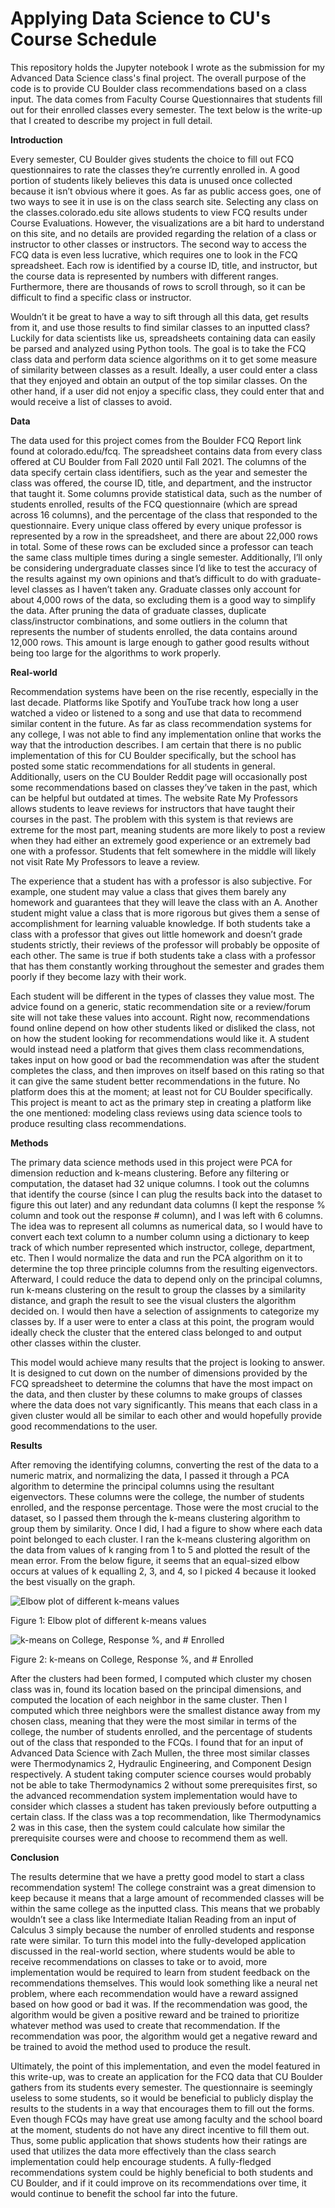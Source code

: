 # Applying Data Science to CU's Course Schedule

This repository holds the Jupyter notebook I wrote as the submission for my Advanced Data Science class's final project. The overall purpose of the code is to provide CU Boulder class recommendations based on a class input. The data comes from Faculty Course Questionnaires that students fill out for their enrolled classes every semester. The text below is the write-up that I created to describe my project in full detail.

**Introduction**

Every semester, CU Boulder gives students the choice to fill out FCQ questionnaires to rate the classes they’re currently enrolled in. A good portion of students likely believes this data is unused once collected because it isn’t obvious where it goes. As far as public access goes, one of two ways to see it in use is on the class search site. Selecting any class on the classes.colorado.edu site allows students to view FCQ results under Course Evaluations. However, the visualizations are a bit hard to understand on this site, and no details are provided regarding the relation of a class or instructor to other classes or instructors. The second way to access the FCQ data is even less lucrative, which requires one to look in the FCQ spreadsheet. Each row is identified by a course ID, title, and instructor, but the course data is represented by numbers with different ranges. Furthermore, there are thousands of rows to scroll through, so it can be difficult to find a specific class or instructor.

Wouldn’t it be great to have a way to sift through all this data, get results from it, and use those results to find similar classes to an inputted class? Luckily for data scientists like us, spreadsheets containing data can easily be parsed and analyzed using Python tools. The goal is to take the FCQ class data and perform data science algorithms on it to get some measure of similarity between classes as a result. Ideally, a user could enter a class that they enjoyed and obtain an output of the top similar classes. On the other hand, if a user did not enjoy a specific class, they could enter that and would receive a list of classes to avoid.

**Data**

The data used for this project comes from the Boulder FCQ Report link found at colorado.edu/fcq. The spreadsheet contains data from every class offered at CU Boulder from Fall 2020 until Fall 2021. The columns of the data specify certain class identifiers, such as the year and semester the class was offered, the course ID, title, and department, and the instructor that taught it. Some columns provide statistical data, such as the number of students enrolled, results of the FCQ questionnaire (which are spread across 16 columns), and the percentage of the class that responded to the questionnaire. Every unique class offered by every unique professor is represented by a row in the spreadsheet, and there are about 22,000 rows in total. Some of these rows can be excluded since a professor can teach the same class multiple times during a single semester. Additionally, I’ll only be considering undergraduate classes since I’d like to test the accuracy of the results against my own opinions and that’s difficult to do with graduate-level classes as I haven’t taken any. Graduate classes only account for about 4,000 rows of the data, so excluding them is a good way to simplify the data. After pruning the data of graduate classes, duplicate class/instructor combinations, and some outliers in the column that represents the number of students enrolled, the data contains around 12,000 rows. This amount is large enough to gather good results without being too large for the algorithms to work properly.

**Real-world**

Recommendation systems have been on the rise recently, especially in the last decade. Platforms like Spotify and YouTube track how long a user watched a video or listened to a song and use that data to recommend similar content in the future. As far as class recommendation systems for any college, I was not able to find any implementation online that works the way that the introduction describes. I am certain that there is no public implementation of this for CU Boulder specifically, but the school has posted some static recommendations for all students in general. Additionally, users on the CU Boulder Reddit page will occasionally post some recommendations based on classes they’ve taken in the past, which can be helpful but outdated at times. The website Rate My Professors allows students to leave reviews for instructors that have taught their courses in the past. The problem with this system is that reviews are extreme for the most part, meaning students are more likely to post a review when they had either an extremely good experience or an extremely bad one with a professor. Students that felt somewhere in the middle will likely not visit Rate My Professors to leave a review.

The experience that a student has with a professor is also subjective. For example, one student may value a class that gives them barely any homework and guarantees that they will leave the class with an A. Another student might value a class that is more rigorous but gives them a sense of accomplishment for learning valuable knowledge. If both students take a class with a professor that gives out little homework and doesn’t grade students strictly, their reviews of the professor will probably be opposite of each other. The same is true if both students take a class with a professor that has them constantly working throughout the semester and grades them poorly if they become lazy with their work.

Each student will be different in the types of classes they value most. The advice found on a generic, static recommendation site or a review/forum site will not take these values into account. Right now, recommendations found online depend on how other students liked or disliked the class, not on how the student looking for recommendations would like it. A student would instead need a platform that gives them class recommendations, takes input on how good or bad the recommendation was after the student completes the class, and then improves on itself based on this rating so that it can give the same student better recommendations in the future. No platform does this at the moment; at least not for CU Boulder specifically. This project is meant to act as the primary step in creating a platform like the one mentioned: modeling class reviews using data science tools to produce resulting class recommendations.


**Methods**

The primary data science methods used in this project were PCA for dimension reduction and k-means clustering. Before any filtering or computation, the dataset had 32 unique columns. I took out the columns that identify the course (since I can plug the results back into the dataset to figure this out later) and any redundant data columns (I kept the response % column and took out the response # column), and I was left with 6 columns. The idea was to represent all columns as numerical data, so I would have to convert each text column to a number column using a dictionary to keep track of which number represented which instructor, college, department, etc. Then I would normalize the data and run the PCA algorithm on it to determine the top three principle columns from the resulting eigenvectors. Afterward, I could reduce the data to depend only on the principal columns, run k-means clustering on the result to group the classes by a similarity distance, and graph the result to see the visual clusters the algorithm decided on. I would then have a selection of assignments to categorize my classes by. If a user were to enter a class at this point, the program would ideally check the cluster that the entered class belonged to and output other classes within the cluster.

This model would achieve many results that the project is looking to answer. It is designed to cut down on the number of dimensions provided by the FCQ spreadsheet to determine the columns that have the most impact on the data, and then cluster by these columns to make groups of classes where the data does not vary significantly. This means that each class in a given cluster would all be similar to each other and would hopefully provide good recommendations to the user.

**Results**

After removing the identifying columns, converting the rest of the data to a numeric matrix, and normalizing the data, I passed it through a PCA algorithm to determine the principal columns using the resultant eigenvectors. These columns were the college, the number of students enrolled, and the response percentage. Those were the most crucial to the dataset, so I passed them through the k-means clustering algorithm to group them by similarity. Once I did, I had a figure to show where each data point belonged to each cluster. I ran the k-means clustering algorithm on the data from values of k ranging from 1 to 5 and plotted the result of the mean error. From the below figure, it seems that an equal-sized elbow occurs at values of k equalling 2, 3, and 4, so I picked 4 because it looked the best visually on the graph.

![Elbow plot of different k-means values](kmeans_elbow.png)

Figure 1: Elbow plot of different k-means values

![k-means on College, Response %, and # Enrolled](kmeans.png)

Figure 2: k-means on College, Response %, and # Enrolled

After the clusters had been formed, I computed which cluster my chosen class was in, found its location based on the principal dimensions, and computed the location of each neighbor in the same cluster. Then I computed which three neighbors were the smallest distance away from my chosen class, meaning that they were the most similar in terms of the college, the number of students enrolled, and the percentage of students out of the class that responded to the FCQs. I found that for an input of Advanced Data Science with Zach Mullen, the three most similar classes were Thermodynamics 2, Hydraulic Engineering, and Component Design respectively. A student taking computer science courses would probably not be able to take Thermodynamics 2 without some prerequisites first, so the advanced recommendation system implementation would have to consider which classes a student has taken previously before outputting a certain class. If the class was a top recommendation, like Thermodynamics 2 was in this case, then the system could calculate how similar the prerequisite courses were and choose to recommend them as well.

**Conclusion**

The results determine that we have a pretty good model to start a class recommendation system! The college constraint was a great dimension to keep because it means that a large amount of recommended classes will be within the same college as the inputted class. This means that we probably wouldn’t see a class like Intermediate Italian Reading from an input of Calculus 3 simply because the number of enrolled students and response rate were similar. To turn this model into the fully-developed application discussed in the real-world section, where students would be able to receive recommendations on classes to take or to avoid, more implementation would be required to learn from student feedback on the recommendations themselves. This would look something like a neural net problem, where each recommendation would have a reward assigned based on how good or bad it was. If the recommendation was good, the algorithm would be given a positive reward and be trained to prioritize whatever method was used to create that recommendation. If the recommendation was poor, the algorithm would get a negative reward and be trained to avoid the method used to produce the result.

Ultimately, the point of this implementation, and even the model featured in this write-up, was to create an application for the FCQ data that CU Boulder gathers from its students every semester. The questionnaire is seemingly useless to some students, so it would be beneficial to publicly display the results to the students in a way that encourages them to fill out the forms. Even though FCQs may have great use among faculty and the school board at the moment, students do not have any direct incentive to fill them out. Thus, some public application that shows students how their ratings are used that utilizes the data more effectively than the class search implementation could help encourage students. A fully-fledged recommendations system could be highly beneficial to both students and CU Boulder, and if it could improve on its recommendations over time, it would continue to benefit the school far into the future.
